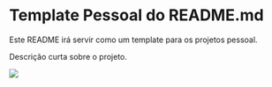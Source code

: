 # Template Pessoal do README.md

Este README irá servir como um template para os projetos pessoal.

Descrição curta sobre o projeto.

![](../ImageExemplo.jpg)